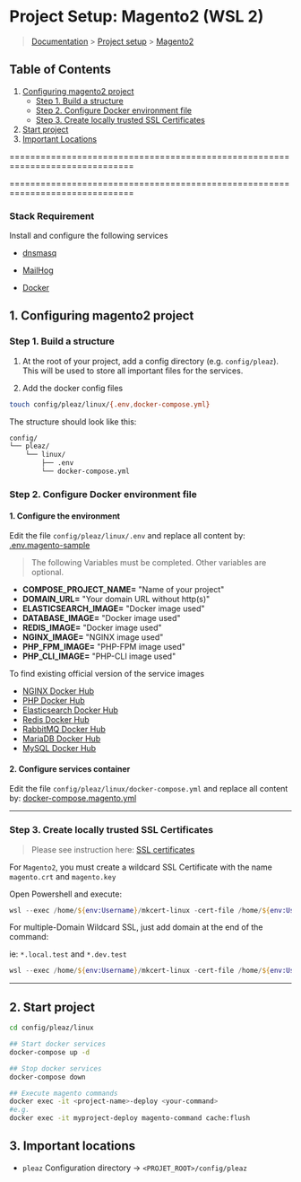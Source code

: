 # Project Setup: Magento2 (WSL 2)

> [Documentation](../../../../readme.md) > [Project setup](../../../../readme.md) > [Magento2](magento2.md)

## Table of Contents
1. [Configuring magento2 project](#markdown-header-1-configuring-magento2-project)
    * [Step 1. Build a structure](#markdown-header-step-1-build-a-structure)
    * [Step 2. Configure Docker environment file](#markdown-header-step-2-configure-docker-environment-file)
    * [Step 3. Create locally trusted SSL Certificates](#markdown-header-step-3-create-locally-trusted-ssl-certificates)
2. [Start project](#markdown-header-2-start-project)
3. [Important Locations](#markdown-header-3-important-locations)

==============================================================================

==============================================================================

### Stack Requirement
Install and configure the following services

- [dnsmasq](../../../../installation/wsl2/dnsmasq.md)

- [MailHog](../../../../installation/wsl2/mailhog.md)

- [Docker](../../../../installation/wsl2/docker.md)

## 1. Configuring magento2 project

### Step 1. Build a structure

1. At the root of your project, add a config directory (e.g. `config/pleaz`). This will be used to store all important files for the services.

2. Add the docker config files
```bash
touch config/pleaz/linux/{.env,docker-compose.yml}
```

The structure should look like this:
```bash
config/
└── pleaz/
    └── linux/
        ├── .env
        └── docker-compose.yml
```

### Step 2. Configure Docker environment file

#### 1. Configure the environment

Edit the file `config/pleaz/linux/.env` and replace all content by: [.env.magento-sample](../../../../stubs/docker/linux/.env.magento-sample)

> The following Variables must be completed. Other variables are optional.

- **COMPOSE_PROJECT_NAME=** "Name of your project"
- **DOMAIN_URL=** "Your domain URL without http(s)"
- **ELASTICSEARCH_IMAGE=** "Docker image used"
- **DATABASE_IMAGE=** "Docker image used"
- **REDIS_IMAGE=** "Docker image used"
- **NGINX_IMAGE=** "NGINX image used"
- **PHP_FPM_IMAGE=** "PHP-FPM image used"
- **PHP_CLI_IMAGE=** "PHP-CLI image used"

To find existing official version of the service images

- [NGINX Docker Hub](https://hub.docker.com/r/magento/magento-cloud-docker-nginx/tags?page=1&ordering=last_updated)
- [PHP Docker Hub](https://hub.docker.com/r/magento/magento-cloud-docker-php/tags?page=1&ordering=last_updated)
- [Elasticsearch Docker Hub](https://hub.docker.com/r/magento/magento-cloud-docker-elasticsearch/tags?page=1&ordering=last_updated)
- [Redis Docker Hub](https://hub.docker.com/_/redis?tab=tags&page=1&ordering=last_updated)
- [RabbitMQ Docker Hub](https://hub.docker.com/_/rabbitmq?tab=tags&page=1&ordering=last_updated)
- [MariaDB Docker Hub](https://hub.docker.com/_/mariadb?tab=tags&page=1&ordering=last_updated)
- [MySQL Docker Hub](https://hub.docker.com/_/mysql?tab=tags&page=1&ordering=last_updated)


#### 2. Configure services container

Edit the file `config/pleaz/linux/docker-compose.yml` and replace all content by: [docker-compose.magento.yml](../../../../stubs/docker/linux/docker-compose.magento.yml)

---

### Step 3. Create locally trusted SSL Certificates

> Please see instruction here: [SSL certificates](../../../../procedure/wsl2/ssl-certificates.md)

For `Magento2`, you must create a wildcard SSL Certificate with the name `magento.crt` and `magento.key`

Open Powershell and execute:
```powershell
wsl --exec /home/${env:Username}/mkcert-linux -cert-file /home/${env:Username}/.local/share/certs/ssl/magento.crt -key-file /home/${env:Username}/.local/share/certs/ssl/magento.key "*.local.test"
```

For multiple-Domain Wildcard SSL, just add domain at the end of the command:

ie: `*.local.test` and `*.dev.test`

```powershell
wsl --exec /home/${env:Username}/mkcert-linux -cert-file /home/${env:Username}/.local/share/certs/ssl/magento.crt -key-file /home/${env:Username}/.local/share/certs/ssl/magento.key "*.local.test" "*.dev.test"
```

---

## 2. Start project

```bash
cd config/pleaz/linux

## Start docker services
docker-compose up -d

## Stop docker services
docker-compose down

## Execute magento commands
docker exec -it <project-name>-deploy <your-command>
#e.g.
docker exec -it myproject-deploy magento-command cache:flush
```

## 3. Important locations

* `pleaz` Configuration directory -> `<PROJET_ROOT>/config/pleaz`
